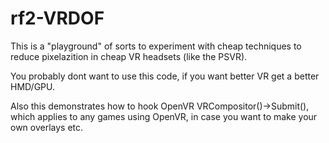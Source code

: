 # rf2-VRDOF
This is a "playground" of sorts to experiment with cheap techniques to reduce pixelazition in cheap VR headsets (like the PSVR).

You probably dont want to use this code, if you want better VR get a better HMD/GPU.

Also this demonstrates how to hook OpenVR VRCompositor()->Submit(), which applies to any games using OpenVR, in case you want to make your own overlays etc.
